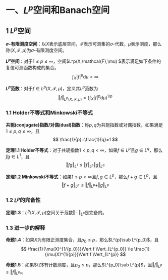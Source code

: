 # 一、$L^p$空间和Banach空间

## 1	$L^p$空间

**$\sigma$-有限测度空间**：以$X$表示底层空间，$\mathcal{F}$表示可测集的$\sigma$-代数，$\mu$表示测度，那么称$(X,\mathcal{F},\mu)$为$\sigma$-有限测度空间。

**$L^p$空间**：对于$1\le p \le \infty$，空间$L^p(X,\mathcal{F},\mu) $表示满足如下条件的复值可测函数构成的集合。
$$
\int_X |f|^p\mathrm{d}\mu<\infty
$$

**$L^p$范数**：对于$f\in L^p(X,\mathcal{F},\mu)$，定义其$L^p$范数为
$$
\Vert f \Vert_{L^p(X,\mathcal{F},\mu)}=
\left(\int_X |f|^p\mathrm{d}\mu\right)^{1/p}
$$

### 1.1	Holder不等式和Minkowski不等式

**共轭(conjugate)指数/对偶(dual)指数**：称$p,q$为共轭指数或对偶指数，如果满足$1\le p,q \le \infty$，且
$$
\frac{1}{p}+\frac{1}{q}=1
$$

**定理1.1	Holder不等式**：对于共轭指数$1< p,q <\infty$，如果$f\in L^p$且$g\in L^q$，那么$fg\in L^1$，且
$$
\Vert fg \Vert_{L^1}\le 
\Vert f \Vert_{L^p}\Vert g \Vert_{L^q}
$$

**定理1.2	Minkowski不等式**：如果$1\le p <\infty$且$f,g\in L^p$，那么$f+g\in L^p$，且
$$
\Vert f+g \Vert_{L^p}\le 
\Vert f \Vert_{L^p}+\Vert g \Vert_{L^p}
$$

### 1.2	$L^p$的完备性

**定理1.3**：$L^p(X,\mathcal{F},\mu)$空间关于范数$\Vert \cdot \Vert_{L^p}$是完备的。

### 1.3	进一步的解释

**命题1.4**：如果$X$为有限正测度集合，且$p_0\le p$，那么$L^{p}\sub L^{p_0}$，且
$$
\frac{1}{\mu(X)^{1/{p_0}}}\Vert f \Vert_{L^{p_0}}
\le
\frac{1}{\mu(X)^{1/{p}}}\Vert f \Vert_{L^{p}}
$$

**命题1.5**：如果$\Z$有计数测度，且$p_0\le p$，那么$L^{p_0}\sub L^{p}$，且$\Vert f \Vert_{L^{p}}\le\Vert f \Vert_{L^{p_0}}$。